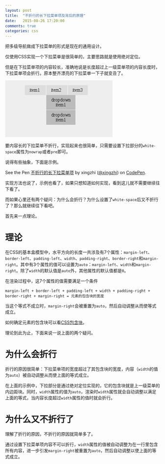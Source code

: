 ```yaml
---
layout: post
title:  "不折行的长下拉菜单项及背后的原理"
date:   2015-08-26 17:20:00
comments: true
categories: css
---
```


把多级导航做成下拉菜单的形式是现在的通用设计。

仅使用CSS实现一个下拉菜单是很简单的，主要思路就是使用绝对定位。

但是在下拉菜单项的内容较长，准确地说是长度超过上一级菜单项的内容长度时，下拉菜单项会折行。原本整齐漂亮的下拉菜单一下子就变丑了。

![长下拉菜单项折行](/images/dropdown-menu-item-wrap.png)

要内容长的下拉菜单不折行，实现起来也很简单，只需要设置下拉部分的`white-space`属性为`nowrap`或者`pre`即可。

说得有些抽象，下面是示例。

<p data-height="266" data-theme-id="18224" data-slug-hash="jPgRYq" data-default-tab="result" data-user="xingzhi" class='codepen'>See the Pen <a href='http://codepen.io/xingzhi/pen/jPgRYq/'>不折行的长下拉菜单项</a> by xingzhi (<a href='http://codepen.io/xingzhi'>@xingzhi</a>) on <a href='http://codepen.io'>CodePen</a>.</p>

实现方法也说了，示例也看了，如果只想知道如何实现，看到这儿就不需要继续往下看了。

而如果心里还有两个疑问：为什么会折行？为什么设置了`white-space`后又不折行了？那么就继续往下看吧。

首先来一点理论。

# 理论
在CSS的基本盒模型中，水平方向的长度一共涉及有7个属性：`margin-left`、`border-left`、`padding-left`、`width`、`padding-right`、`border-right`和`margin-right`。其中有3个属性的值可以设置为`auto`：`margin-left`、`width`和`margin-right`。除了`width`的默认值是`auto`外，其他属性的默认值都是`0`。

在渲染过程中，这7个属性的值需要满足一个条件

    margin-left + border-left + padding-left + width + padding-right + border-right + margin-right = 元素的包含块的宽度

当这个等式不成立时，`margin-right`会被重置为`auto`，然后自动调整从而使等式成立。

如何确定元素的包含块可以看[CSS包含块](css-containing-block.html)。

理论到此为止，下面来说一说上面的两个疑问。

# 为什么会折行
折行的原因很简单：下拉菜单项的宽度超过了其包含块的宽度，内容（`width`的值为`auto`）被自动调整从而使上面的等式成立。

在上面的示例中，下拉部分是通过绝对定位实现的，它的包含块就是上一级菜单的内边距块。同时，`width`属性的值为`auto`，渲染时`width`属性就会自动调整以满足上面的等式，当内容长度超过`width`属性的值时就会折行。

# 为什么又不折行了
理解了折行的原因，不折行的原因就简单多了。

通过设置下拉菜单项内容不可以折行，`width`属性的值被自动调整为在一行里包含所有内容，进一步引发`margin-right`被重置为`auto`，然后自动调整以使上面的等式成立。

